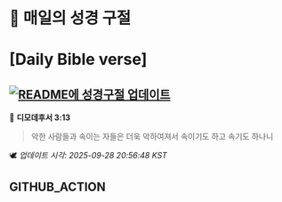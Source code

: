 # 🙏 매일의 성경 구절
# [Daily Bible verse]
## [![README에 성경구절 업데이트](https://github.com/DONGSUKA/first_test/actions/workflows/update-readme-bible.yml/badge.svg)](https://github.com/DONGSUKA/first_test/actions/workflows/update-readme-bible.yml)
<!-- START_BIBLE_VERSE -->
📖 **디모데후서 3:13**
> 악한 사람들과 속이는 자들은 더욱 악하여져서 속이기도 하고 속기도 하나니

🕊️ _업데이트 시각: 2025-09-28 20:56:48 KST_
  <!-- END_BIBLE_VERSE -->
## GITHUB_ACTION
